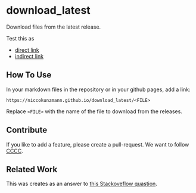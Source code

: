 download_latest
===============

Download files from the latest release.

Test this as

- [direct link](https://niccokunzmann.github.io/download_latest/test.txt)
- [indirect link](https://niccokunzmann.github.io/download_latest/)

How To Use
----------

In your markdown files in the repository or in your github pages, add a link:

    https://niccokunzmann.github.io/download_latest/<FILE>

Replace `<FILE>` with the name of the file to download from the releases.

Contribute
----------

If you like to add a feature, please create a pull-request.
We want to follow [CCCC](https://rfc.zeromq.org/spec:42/C4).

Related Work
------------

This was creates as an answer to [this Stackoveflow quastion](http://stackoverflow.com/questions/24987542/is-there-a-link-to-github-for-downloading-a-file-in-the-latest-release-of-a-repo).

